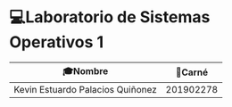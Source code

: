# 💻Laboratorio de Sistemas Operativos 1
|🎓Nombre                           |📛Carné       |
|-----------------------------------|--------------|
| Kevin Estuardo Palacios Quiñonez  | 201902278    |
